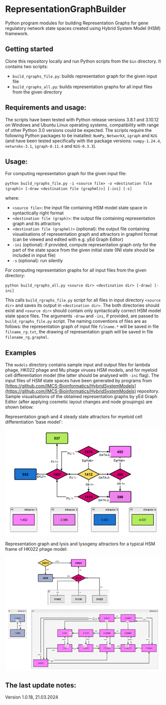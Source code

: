# RepresentationGraphBuilder
Python program modules for building Representation Graphs for gene regulatory network state spaces created using Hybrid System Model (HSM) framework.

## Getting started

Clone this repository locally and run Python scripts from the `bin` directory. It contains two scripts: 

- `build_rgraphs_file.py`: builds representation graph for the given input file
- `build_rgraphs_all.py`: builds representation graphs for all input files from the given directory

## Requirements and usage: 

The scripts have been tested with Python release versions 3.8.1 and 3.10.12 on Windows and Ubuntu Linux operating systems, compatibility with range of other Python 3.0 versions could be expected. 
The scripts require the following Python packages to be inatalled: `NumPy`, `NetworkX`, `igraph` and `N2G` (and have been tested specifically with the package versions: `numpy-1.24.4`, `netwrokx-3.1`, `igraph-0.11.4` and `N2G-0.3.3`).   

## Usage: 

For computing representation graph for the given input file:

`
python build_rgraphs_file.py -i <source file> -o <destination file (graph)> [-draw <destination file (graphml)>] [-ini] [-s]
`

where:

- `<source file>`: the input file containing HSM model state space in syntactically right format
- `<destination file (graph)>`: the output file containing representation graph and its attractors 
- `<destination file (graphml)>` (optional): the output file containing visualisations of representation graph and attractors in graphml format (can be viewed and edited with e.g. yEd Graph Editor)  
- `-ini` (optional): if provided, compute representation graph only for the part of the state space from the given initial state (INI state should be included in input file) 
- `-s` (optional): run silently

For computing representation graphs for all input files from the given directory:

`
python build_rgraphs_all.py <source dir> <destination dir> [-draw] [-ini]
`

This calls `build_rgraphs_file.py` script for all files in input directory `<source dir>` and saves its output in `<destination dir>`.
The both directories should exist and `<source dir>` should contain only syntactically correct HSM model state space files. The arguments `-draw` and `-ini`, if provided, are passed to `build_rgraphs_file.py` script.
The naming conventions of files are as follows: the representation graph of input file `filname.*` will be saved in file `filname_rg.txt`, 
the drawing of representation graph will be saved in file `filename_rg.graphml`.   

## Examples

The `models` directory contains sample input and output files for lambda phage, HK022 phage and Mu phage viruses HSM models, and for myeloid cell differentiation model 
(the latter should be analysed with `-ini` flag). The input files of HSM state spaces have been generated by programs from
[https://github.com/IMCS-Bioinformatics/HybridSystemModels](https://github.com/IMCS-Bioinformatics/HybridSystemModels) repository. 
Sample visualisations of the obtained representation graphs by yEd Graph Editor (after applying cosmetic layout changes and node groupings) are shown below:

Representation graph and 4 steady state attractors for myeloid cell differentiation 'base model':

![Representation graph and 4 steady state attractors for myeloid cell differentiation 'base model'](readme/images/myeloid_base.png)  

Representation graph and lysis and lysogeny attractors for a typical HSM frame of HK022 phage model:

![Representation graph and lysis and lysogeny attractors for a typical HSM frame of HK022 phage model](readme/images/hk022_000009.png)  

## The last update notes: 

Version 1.0.18, 21.03.2024

   

